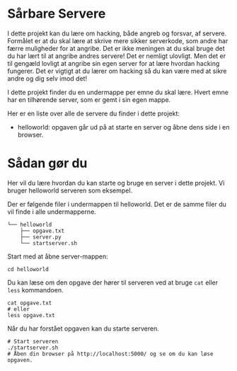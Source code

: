 # Sårbare Servere

I dette projekt kan du lære om hacking, både angreb og forsvar, af servere. Formålet er
at du skal lære at skrive mere sikker serverkode, som andre har færre muligheder for at angribe.
Det er ikke meningen at du skal bruge det du har lært til at angribe andres servere! Det er nemligt ulovligt.
Men det er til gengæld lovligt at angribe sin egen server for at lære hvordan hacking fungerer. Det er vigtigt
at du lærer om hacking så du kan være med at sikre andre og dig selv imod det!

I dette projekt finder du en undermappe per emne du skal lære. Hvert emne har en tilhørende server, som
er gemt i sin egen mappe.

Her er en liste over alle de servere du finder i dette projekt:

- helloworld: opgaven går ud på at starte en server og åbne dens side i en browser.

# Sådan gør du

Her vil du lære hvordan du kan starte og bruge en server i dette projekt.
Vi bruger helloworld serveren som eksempel.

Der er følgende filer i undermappen til helloworld. Det er de samme filer du vil
finde i alle undermapperne.

```
└── helloworld
    ├── opgave.txt
    ├── server.py
    └── startserver.sh
```

Start med at åbne server-mappen:

```
cd helloworld
```


Du kan læse om den opgave der hører til serveren ved at bruge `cat` eller `less` kommandoen.

```
cat opgave.txt
# eller
less opgave.txt
```

Når du har forstået opgaven kan du starte serveren.

```
# Start serveren
./startserver.sh
# Åben din browser på http://localhost:5000/ og se om du kan løse opgaven.
```
